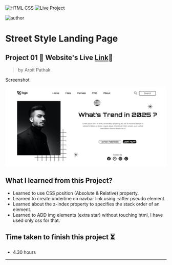 ![HTML CSS](https://img.shields.io/badge/HTML-CSS-orange)
![Live Project](https://img.shields.io/badge/Live--Project-1-green)

![author](https://img.shields.io/badge/By-Arpit--Pathak-blue)

# Street Style Landing Page

## Project 01 🚀 Website's Live [Link](https://trends-in-2025.netlify.app/)🔗

>by Arpit Pathak

Screenshot

![project screenshot](./screenshots/screenshot.png)

## What I learned from this Project? 

- Learned to use CSS position (Absolute & Relative) property.
- Learned to create underline on navbar link using ::after pseudo element.
- Learned about the z-index property to specifies the stack order of an element.
- Learned to ADD img elements (extra star) without touching html, I have used only css for that.

## Time taken to finish this project ⏳
- 4.30 hours
---
